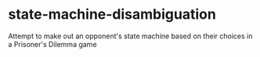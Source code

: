 # state-machine-disambiguation
 Attempt to make out an opponent's state machine based on their choices in a Prisoner's Dilemma game
